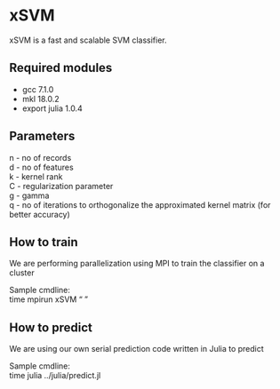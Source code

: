 # xSVM
xSVM is a fast and scalable SVM classifier.

## Required modules
- gcc 7.1.0  
- mkl 18.0.2  
- export julia 1.0.4  

## Parameters
n - no of records  
d - no of features  
k - kernel rank  
C - regularization parameter   
g - gamma  
q - no of iterations to orthogonalize the approximated kernel matrix (for better accuracy)  

## How to train
We are performing parallelization using MPI to train the classifier on a cluster

Sample cmdline:  
time mpirun xSVM <data set file path> <n> <d> <k> <g> <q> <C>

## How to predict
We are using our own serial prediction code written in Julia to predict

Sample cmdline:   
time julia ../julia/predict.jl <model file name> <data set file path> <n>
